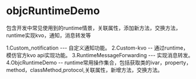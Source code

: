# objcRuntimeDemo
包含开发中常见使用到的runtime情景，关联属性，添加新方法，交换方法，runtime实现kvo，通知，消息转发等

1.Custom_notification --- 自定义通知功能。
2.Custom-kvo -- 通过runtime，模仿官方kvo api实现功能。
3.RuntimeMessageForwarding --- 实现消息转发。
4.ObjcRuntimeDemo -- runtime常用操作集合，包括获取类的ivar，property，method，classMethod,protocol,关联属性，新增方法，交换方法。
